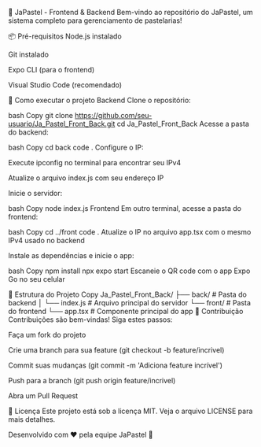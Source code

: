 🥟 JaPastel - Frontend & Backend
Bem-vindo ao repositório do JaPastel, um sistema completo para gerenciamento de pastelarias!

📦 Pré-requisitos
Node.js instalado

Git instalado

Expo CLI (para o frontend)

Visual Studio Code (recomendado)

🚀 Como executar o projeto
Backend
Clone o repositório:

bash
Copy
git clone https://github.com/seu-usuario/Ja_Pastel_Front_Back.git
cd Ja_Pastel_Front_Back
Acesse a pasta do backend:

bash
Copy
cd back
code .
Configure o IP:

Execute ipconfig no terminal para encontrar seu IPv4

Atualize o arquivo index.js com seu endereço IP

Inicie o servidor:

bash
Copy
node index.js
Frontend
Em outro terminal, acesse a pasta do frontend:

bash
Copy
cd ../front
code .
Atualize o IP no arquivo app.tsx com o mesmo IPv4 usado no backend

Instale as dependências e inicie o app:

bash
Copy
npm install
npx expo start
Escaneie o QR code com o app Expo Go no seu celular

🔧 Estrutura do Projeto
Copy
Ja_Pastel_Front_Back/
├── back/          # Pasta do backend
│   └── index.js   # Arquivo principal do servidor
└── front/         # Pasta do frontend
    └── app.tsx    # Componente principal do app
🤝 Contribuição
Contribuições são bem-vindas! Siga estes passos:

Faça um fork do projeto

Crie uma branch para sua feature (git checkout -b feature/incrivel)

Commit suas mudanças (git commit -m 'Adiciona feature incrível')

Push para a branch (git push origin feature/incrivel)

Abra um Pull Request

📄 Licença
Este projeto está sob a licença MIT. Veja o arquivo LICENSE para mais detalhes.

Desenvolvido com ❤️ pela equipe JaPastel 🥟

